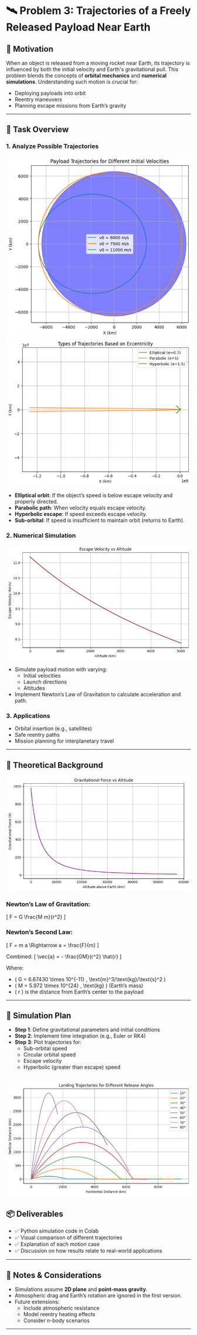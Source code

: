 # 🛰️ Problem 3: Trajectories of a Freely Released Payload Near Earth

## 🚀 Motivation

When an object is released from a moving rocket near Earth, its trajectory is influenced by both the initial velocity and Earth's gravitational pull. This problem blends the concepts of **orbital mechanics** and **numerical simulations**. Understanding such motion is crucial for:

- Deploying payloads into orbit
- Reentry maneuvers
- Planning escape missions from Earth’s gravity

---

## 🎯 Task Overview

### 1. **Analyze Possible Trajectories**
![alt text](image-7.png)
![alt text](image-9.png)
- **Elliptical orbit**: If the object’s speed is below escape velocity and properly directed.
- **Parabolic path**: When velocity equals escape velocity.
- **Hyperbolic escape**: If speed exceeds escape velocity.
- **Sub-orbital**: If speed is insufficient to maintain orbit (returns to Earth).

### 2. **Numerical Simulation**
![alt text](image-8.png)
- Simulate payload motion with varying:
  - Initial velocities
  - Launch directions
  - Altitudes
- Implement Newton’s Law of Gravitation to calculate acceleration and path.

### 3. **Applications**
- Orbital insertion (e.g., satellites)
- Safe reentry paths
- Mission planning for interplanetary travel

---

## 📐 Theoretical Background
![alt text](image-12.png)
### Newton’s Law of Gravitation:
\[
F = G \frac{M m}{r^2}
\]

### Newton’s Second Law:
\[
F = m a \Rightarrow a = \frac{F}{m}
\]

Combined:
\[
\vec{a} = - \frac{GM}{r^2} \hat{r}
\]

Where:
- \( G = 6.67430 \times 10^{-11} \, \text{m}^3/\text{kg}/\text{s}^2 \)
- \( M = 5.972 \times 10^{24} \, \text{kg} \) (Earth’s mass)
- \( r \) is the distance from Earth’s center to the payload

---

## 🧮 Simulation Plan

- **Step 1**: Define gravitational parameters and initial conditions
- **Step 2**: Implement time integration (e.g., Euler or RK4)
- **Step 3**: Plot trajectories for:
  - Sub-orbital speed
  - Circular orbital speed
  - Escape velocity
  - Hyperbolic (greater than escape) speed

![alt text](image-10.png)
---

## 📦 Deliverables

- ✅ Python simulation code in Colab
- ✅ Visual comparison of different trajectories
- ✅ Explanation of each motion case
- ✅ Discussion on how results relate to real-world applications

---

## 📌 Notes & Considerations

- Simulations assume **2D plane** and **point-mass gravity**.
- Atmospheric drag and Earth’s rotation are ignored in the first version.
- Future extensions:
  - Include atmospheric resistance
  - Model reentry heating effects
  - Consider n-body scenarios

---
